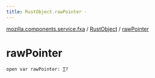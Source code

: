```yaml
---
title: RustObject.rawPointer - 
---
```


[mozilla.components.service.fxa](../index.html) / [RustObject](index.html) / [rawPointer](./raw-pointer.html)

# rawPointer

`open var rawPointer: `[`T`](index.html#T)`?`